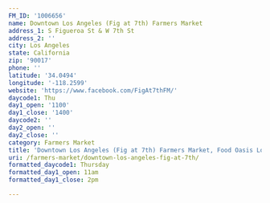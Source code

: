 ```yaml
---
FM_ID: '1006656'
name: Downtown Los Angeles (Fig at 7th) Farmers Market
address_1: S Figueroa St & W 7th St
address_2: ''
city: Los Angeles
state: California
zip: '90017'
phone: ''
latitude: '34.0494'
longitude: '-118.2599'
website: 'https://www.facebook.com/FigAt7thFM/'
daycode1: Thu
day1_open: '1100'
day1_close: '1400'
daycode2: ''
day2_open: ''
day2_close: ''
category: Farmers Market
title: 'Downtown Los Angeles (Fig at 7th) Farmers Market, Food Oasis Los Angeles'
uri: /farmers-market/downtown-los-angeles-fig-at-7th/
formatted_daycode1: Thursday
formatted_day1_open: 11am
formatted_day1_close: 2pm

---
```

